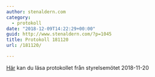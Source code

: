 ```yaml
---
author: stenaldern.com
category:
  - protokoll
date: "2018-12-09T14:22:29+00:00"
guid: http://www.stenaldern.com/?p=1045
title: Protokoll 181120
url: /181120/

---
```

[Här](/wp-content/uploads/2018/12/Protokoll-styrelsemöte-20181120.pdf "Protokoll") kan du läsa protokollet från styrelsemötet 2018-11-20
